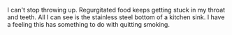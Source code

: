I can't stop throwing up. Regurgitated food keeps getting stuck in my throat and teeth. All I can see is the stainless steel bottom of a kitchen sink. I have a feeling this has something to do with quitting smoking.

